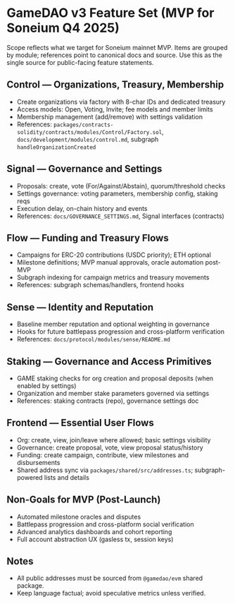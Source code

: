 # GameDAO v3 Feature Set (MVP for Soneium Q4 2025)

Scope reflects what we target for Soneium mainnet MVP. Items are grouped by module; references point to canonical docs and source. Use this as the single source for public-facing feature statements.

## Control — Organizations, Treasury, Membership
- Create organizations via factory with 8-char IDs and dedicated treasury
- Access models: Open, Voting, Invite; fee models and member limits
- Membership management (add/remove) with settings validation
- References: `packages/contracts-solidity/contracts/modules/Control/Factory.sol`, `docs/development/modules/control.md`, subgraph `handleOrganizationCreated`

## Signal — Governance and Settings
- Proposals: create, vote (For/Against/Abstain), quorum/threshold checks
- Settings governance: voting parameters, membership config, staking reqs
- Execution delay, on-chain history and events
- References: `docs/GOVERNANCE_SETTINGS.md`, Signal interfaces (contracts)

## Flow — Funding and Treasury Flows
- Campaigns for ERC-20 contributions (USDC priority); ETH optional
- Milestone definitions; MVP manual approvals, oracle automation post-MVP
- Subgraph indexing for campaign metrics and treasury movements
- References: subgraph schemas/handlers, frontend hooks

## Sense — Identity and Reputation
- Baseline member reputation and optional weighting in governance
- Hooks for future battlepass progression and cross-platform verification
- References: `docs/protocol/modules/sense/README.md`

## Staking — Governance and Access Primitives
- GAME staking checks for org creation and proposal deposits (when enabled by settings)
- Organization and member stake parameters governed via settings
- References: staking contracts (repo), governance settings doc

## Frontend — Essential User Flows
- Org: create, view, join/leave where allowed; basic settings visibility
- Governance: create proposal, vote, view proposal status/history
- Funding: create campaign, contribute, view milestones and disbursements
- Shared address sync via `packages/shared/src/addresses.ts`; subgraph-powered lists and details

## Non-Goals for MVP (Post-Launch)
- Automated milestone oracles and disputes
- Battlepass progression and cross-platform social verification
- Advanced analytics dashboards and cohort reporting
- Full account abstraction UX (gasless tx, session keys)

## Notes
- All public addresses must be sourced from `@gamedao/evm` shared package.
- Keep language factual; avoid speculative metrics unless verified.


